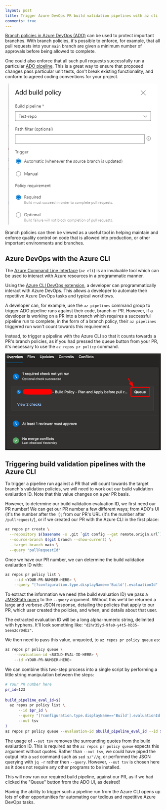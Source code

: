 ```yaml
---
layout: post
title: Trigger Azure DevOps PR build validation pipelines with az cli
comments: true
---
```


[Branch policies in Azure DevOps (ADO)](https://learn.microsoft.com/en-us/azure/devops/repos/git/branch-policies) can be used to protect important branches. 
With branch policies, it's possible to enforce, for example, that all pull
requests into your `main` branch are given a minimum number of approvals before
being allowed to complete.

One could also enforce that all such pull requests successfully run a
particular [ADO pipeline](https://learn.microsoft.com/en-us/azure/devops/pipelines/get-started/what-is-azure-pipelines).
This is a great way to ensure that proposed changes pass particular unit tests,
don't break existing functionality, and conform to agreed coding conventions
for your project.

<p align="center">
<img src="/assets/posts/ado_trigger_build_pipeline/add_build_policy.png" alt="Adding a build policy to a branch.">
</p>

Branch policies can then be viewed as a useful tool in helping maintain and
enforce quality control on code that is allowed into production, or other
important environments and branches.

## Azure DevOps with the Azure CLI

The [Azure Command Line Interface](https://learn.microsoft.com/en-us/cli/azure/what-is-azure-cli)
(`az cli`) is an invaluable tool which can be used to interact with Azure
resources in a programmatic manner.

Using the [Azure CLI DevOps extension](https://learn.microsoft.com/en-us/cli/azure/service-page/devops?view=azure-cli-latest),
a developer can programmatically interact with Azure DevOps. This allows a
developer to automate their repetitive Azure DevOps tasks and typical
workflows.

A developer can, for example, use the `az pipelines` command group to trigger
ADO pipeline runs against their code, branch or PR. However, if a developer is
working on a PR into a branch which requires a successful pipeline run to
complete, in the form of a branch policy, their `az pipelines` triggered run
won't count towards this requirement.

Instead, to trigger a pipeline with the Azure CLI so that it counts towards a
PR's branch policies, as if you had pressed the queue button from your PR, it's
necessary to use the `az repos pr policy` command.

<p align="center">
<img src="/assets/posts/ado_trigger_build_pipeline/queue_pipeline.png" alt="Queuing a build policy pipeline from a PR.">
</p>


## Triggering build validation pipelines with the Azure CLI

To trigger a pipeline run against a PR that will count towards the target
branch's validation policies, we will need to work out our build validation
evaluation ID. Note that this value changes on a _per_ PR basis.

However, to determine our build validation evaluation ID, we first need our PR
number! We can get our PR number a few different ways; from ADO's UI (it's the
number after the `!`); from our PR's URL (it's the number after
`/pullrequest/`), or if we created our PR with the Azure CLI in the first
place:

```sh
az repos pr create \
  --repository $(basename -s .git `git config --get remote.origin.url`) \
  --source-branch $(git branch --show-current) \
  --target-branch main \
  --query "pullRequestId"
```

Once we have our PR number, we can determine the build validation evaluation ID
with:
```sh
az repos pr policy list \
    --id <YOUR-PR-NUMBER-HERE> \
    --query "[?configuration.type.displayName=='Build'].evaluationId"
```

To extract the information we need (the build evaluation ID) we pass a
[JMESPath query](https://jmespath.org/) to the `--query` argument. Without this
we'd be returned a large and verbose JSON response, detailing the policies that
apply to our PR, which user created the policies, and when, and details about
that user.

The extracted evaluation ID will be a long alpha-numeric string, delimited with
hyphens. It'll look something like: `"d2hr35yd-9fe0-y4t5-hb35-5een2cr04b2"`.

We then need to pass this value, unquoted, to `az repos pr policy queue` as:
```sh
az repos pr policy queue \
    --evaluation-id <BUILD-EVAL-ID-HERE> \
    --id <YOUR-PR-NUMBER-HERE>
```

We can combine this two-step process into a single script by performing a
little string manipulation between the steps:
```sh
# Your PR number here
pr_id=123

build_pipeline_eval_id=$(
  az repos pr policy list \
      --id $pr_id \
      --query "[?configuration.type.displayName=='Build'].evaluationId | [0]" \
      --out tsv
)
az repos pr policy queue --evaluation-id $build_pipeline_eval_id --id $pr_id
```

The usage of `--out tsv` removes the surrounding quotes from the build
evaluation ID. This is required as the `az repos pr policy queue` expects this
argument without quotes. Rather than `--out tsv`, we could have piped the
output into a `sed` command such as `sed s/"//g`, or performed the JSON
querying with `jq -r` rather then `--query`. However, `--out tsv` is chosen
here as it does not require any other programs to be installed.

This will now run our required build pipeline, against our PR, as if we had
clicked the "Queue" button from the ADO UI, as desired!

Having the ability to trigger such a pipeline run from the Azure CLI opens up
lots of other opportunities for automating our tedious and repetitive Azure
DevOps tasks.
